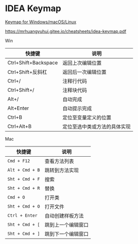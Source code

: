 # IDEA Keymap

[Keymap for Windows/macOS/Linux](https://resources.jetbrains.com/storage/products/intellij-idea/docs/IntelliJIDEA_ReferenceCard.pdf)

<https://mrhuangyuhui.gitee.io/cheatsheets/idea-keymap.pdf>

Win

快捷键 | 说明
---|---
Ctrl+Shift+Backspace | 返回上次编辑位置
Ctrl+Shift+反斜杠 | 返回后一次编辑位置
Ctrl+/ | 注释行代码
Ctrl+Shift+/ | 注释块代码
Alt+/ | 自动完成
Alt+Enter | 自动提示完成
Ctrl+B | 定位至变量定义的位置
Ctrl+Alt+B | 定位至选中类或方法的具体实现

Mac

快捷键 | 说明
---|---
`Cmd + F12` | 查看方法列表
`Alt + Cmd + B` | 跳转到方法实现
`Sht + Cmd + F` | 搜索
`Sht + Cmd + R` | 替换
`Cmd + O` | 打开类
`Sht + Cmd + O` | 打开文件
`Ctrl + Enter` | 自动创建样板方法
`Sht + Cmd + [` | 跳到上一个编辑窗口
`Sht + Cmd + ]` | 跳到下一个编辑窗口